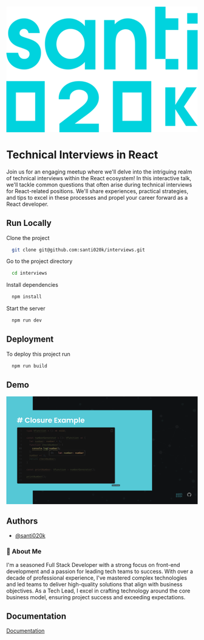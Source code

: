 
![Logo](./public/logo.svg)

# Technical Interviews in React

Join us for an engaging meetup where we'll delve into the intriguing realm of technical
interviews within the React ecosystem! In this interactive talk, we'll tackle common
questions that often arise during technical interviews for React-related positions.
We'll share experiences, practical strategies, and tips to excel in these processes
and propel your career forward as a React developer.

## Run Locally

Clone the project

```bash
  git clone git@github.com:santi020k/interviews.git
```

Go to the project directory

```bash
  cd interviews
```

Install dependencies

```bash
  npm install
```

Start the server

```bash
  npm run dev
```

## Deployment

To deploy this project run

```bash
  npm run build
```

## Demo

![Demo](./public/example-old.png)

## Authors

- [@santi020k](https://www.github.com/santi020k)

### 🚀 About Me
I'm a seasoned Full Stack Developer with a strong focus on front-end development
and a passion for leading tech teams to success. With over a decade of professional
experience, I've mastered complex technologies and led teams to deliver high-quality
solutions that align with business objectives. As a Tech Lead, I excel in crafting
technology around the core business model, ensuring project success and exceeding
expectations.

## Documentation

[Documentation](https://sli.dev/)
